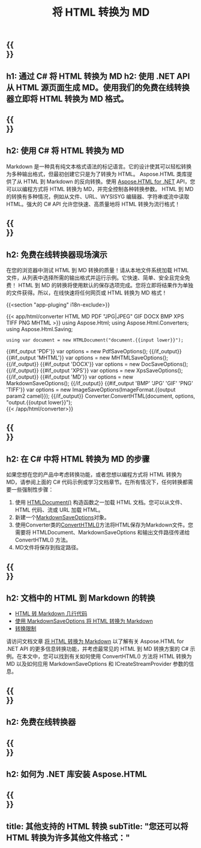 ﻿---
translation: true
template: /templates/_template-conversion-child.md
title: 将 HTML 转换为 MD
description: 在 C# 中将 HTML 转换为 MD。在 ASP.NET 或任何 .NET 应用程序中轻松使用转换器 API。免费试用在线 HTML 到 MD 转换器！
url: /net/conversion/html-to-md/
family: html
platformtag: net
feature: conversion
informat: HTML
outformat: MD
otherformats: PDF DOCX XPS GIF JPEG PNG TIFF BMP XHTML MHTML
---

{{<section banner>}}
---
h1: 通过 C# 将 HTML 转换为 MD
h2: 使用 .NET API 从 HTML 源页面生成 MD。使用我们的免费在线转换器立即将 HTML 转换为 MD 格式。
---

{{<section overview>}}
---
h2: 使用 C# 将 HTML 转换为 MD
---

Markdown 是一种具有纯文本格式语法的标记语言。它的设计使其可以轻松转换为多种输出格式，但最初创建它只是为了转换为 HTML。 Aspose.HTML 类库提供了从 HTML 到 Markdown 的反向转换。使用 [Aspose.HTML for .NET](https://products.aspose.com/html/net/) API，您可以以编程方式将 HTML 转换为 MD，并完全控制各种转换参数。 HTML 到 MD 的转换有多种情况，例如从文件、URL、WYSISYG 编辑器、字符串或流中读取 HTML。强大的 C# API 允许您快速、高质量地将 HTML 转换为流行格式！

{{<section demos>}}
---
h2: 免费在线转换器现场演示
---

在您的浏览器中测试 HTML 到 MD 转换的质量！请从本地文件系统加载 HTML 文件，从列表中选择所需的输出格式并运行示例。它快速、简单、安全且完全免费！ HTML 到 MD 的转换将使用默认的保存选项完成。您将立即将结果作为单独的文件获得。所以，在线快速将任何网页或 HTML 转换为 MD 格式！

{{<section "app-pluging" i18n-exclude>}}

{{< app/html/converter HTML MD PDF "JPG|JPEG" GIF DOCX BMP XPS TIFF PNG MHTML >}}
using Aspose.Html;
using Aspose.Html.Converters;
using Aspose.Html.Saving;

    using var document = new HTMLDocument("document.{{input lower}}");
{{#if_output 'PDF'}}
    var options = new PdfSaveOptions();
{{/if_output}}
{{#if_output 'MHTML'}}
    var options = new MHTMLSaveOptions();
{{/if_output}}
{{#if_output 'DOCX'}}
    var options = new DocSaveOptions();
{{/if_output}}
{{#if_output 'XPS'}}
    var options = new XpsSaveOptions();
{{/if_output}}
{{#if_output 'MD'}}
    var options = new MarkdownSaveOptions();
{{/if_output}}
{{#if_output 'BMP' 'JPG' 'GIF' 'PNG' 'TIFF'}}
    var options = new ImageSaveOptions(ImageFormat.{{output param2 camel}});
{{/if_output}}
    Converter.ConvertHTML(document, options, "output.{{output lower}}");   
{{< /app/html/converter>}} 


{{<section steps>}}
---
h2: 在 C# 中将 HTML 转换为 MD 的步骤
---

如果您想在您的产品中考虑转换功能，或者您想以编程方式将 HTML 转换为 MD，请参阅上面的 C# 代码示例或学习文档章节。在所有情况下，任何转换都需要一些强制性步骤：
1. 使用 [HTMLDocument()](https://reference.aspose.com/html/net/aspose.html/htmldocument/) 构造函数之一加载 HTML 文档。您可以从文件、HTML 代码、流或 URL 加载 HTML。
1. 新建一个[MarkdownSaveOptions](https://reference.aspose.com/html/net/aspose.html.saving/markdownsaveoptions/)对象。
1. 使用Converter类的[ConvertHTML()](https://reference.aspose.com/html/net/aspose.html.converters/converter/converthtml/)方法将HTML保存为Markdown文件。您需要将 HTMLDocument、MarkdownSaveOptions 和输出文件路径传递给 ConvertHTML() 方法。
1. MD文件将保存到指定路径。

{{<section documentation>}}
---
h2: 文档中的 HTML 到 Markdown 的转换
---

  - <a href="https://docs.aspose.com/html/net/converting-between-formats/html-to-markdown/#html-to-markdown-by-a-few-lines-of-code " target="_blank">HTML 转 Markdown 几行代码</a>
  - <a href="https://docs.aspose.com/html/net/converting-between-formats/html-to-markdown/#convert-html-to-markdown-in-c-using-markdownsaveoptions" target="_blank">使用 MarkdownSaveOptions 将 HTML 转换为 Markdown</a>
  - <a href="https://docs.aspose.com/html/net/converting-between-formats/html-to-markdown/#limitation" target="_blank">转换限制</a>

请访问文档文章 [将 HTML 转换为 Markdown](https://docs.aspose.com/html/net/converting-between-formats/html-to-markdown/) 以了解有关 Aspose.HTML for .NET API 的更多信息转换功能，并考虑最常见的 HTML 到 MD 转换方案的 C# 示例。在本文中，您可以找到有关如何使用 ConvertHTML() 方法将 HTML 转换为 MD 以及如何应用 MarkdownSaveOptions 和 ICreateStreamProvider 参数的信息。

{{<section online-converters>}}
---
h2: 免费在线转换器
---

{{<section get-started>}}
---
h2: 如何为 .NET 库安装 Aspose.HTML
---

{{<section other-conversions>}}
---
title: 其他支持的 HTML 转换
subTitle: "您还可以将 HTML 转换为许多其他文件格式："
---